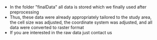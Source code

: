 - In the folder "finalData" all data is stored which we finally used after preprocessing 
- Thus, these data were already appropriately tailored to the study area, the cell size was adjusted, the coordinate system was adjusted, and all data were converted to raster format
- If you are interested in the raw data just contact us
